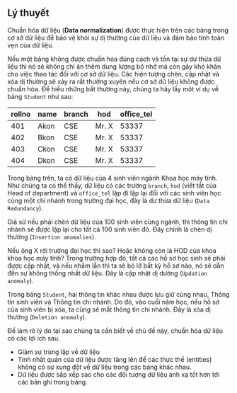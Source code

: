 ## Lý thuyết
Chuẩn hóa dữ liệu (**Data normalization**) được thực hiện trên các bảng trong cơ sở dữ liệu để bảo vệ khỏi sự dị thường của dữ liệu và đảm bảo tính toàn vẹn của dữ liệu.

Nếu một bảng không được chuẩn hóa đúng cách và tồn tại sự dư thừa dữ liệu thì nó sẽ không chỉ ăn thêm dung lượng bộ nhớ mà còn gây khó khăn cho việc thao tác đối với cơ sở dữ liệu. Các hiện tượng chèn, cập nhật và xóa dị thường sẽ xảy ra rất thường xuyên nếu cơ sở dữ liệu không được chuẩn hóa. Để hiểu những bất thường này, chúng ta hãy lấy một ví dụ về bảng `Student` như sau:

| rollno | name	| branch | hod | office_tel |
|--------|------|--------|-----|------------|
| 401	| Akon | CSE | Mr. X | 53337 | 
| 402	| Bkon | CSE | Mr. X | 53337 | 
| 403	| Ckon | CSE | Mr. X | 53337 | 
| 404	| Dkon | CSE | Mr. X | 53337 | 

Trong bảng trên, ta có dữ liệu của 4 sinh viên ngành Khoa học máy tính. Như chúng ta có thể thấy, dữ liệu có các trường `branch`, `hod` (viết tắt của Head of department) và `office_tel` lặp đi lặp lại đối với các sinh viên học cùng một chi nhánh trong trường đại học, đây là dư thừa dữ liệu (`Data Redundancy`).

Giả sử nếu phải chèn dữ liệu của 100 sinh viên cùng ngành, thì thông tin chi nhánh sẽ được lặp lại cho tất cả 100 sinh viên đó. Đây chính là chèn dị thường (`Insertion anomalies`).

Nếu ông X rời trường đại học thì sao? Hoặc không còn là HOD của khoa khoa học máy tính? Trong trường hợp đó, tất cả các hồ sơ học sinh sẽ phải được cập nhật, và nếu nhầm lẫn thì ta sẽ bỏ lỡ bất kỳ hồ sơ nào, nó sẽ dẫn đến sự không thống nhất dữ liệu. Đây là cập nhật dị dường (`Updation anomaly`).

Trong bảng `Student`, hai thông tin khác nhau được lưu giữ cùng nhau, Thông tin sinh viên và Thông tin chi nhánh. Do đó, vào cuối năm học, nếu hồ sơ của sinh viên bị xóa, ta cũng sẽ mất thông tin chi nhánh. Đây là xóa dị thường (`Deletion anomaly`).

Để làm rõ lý do tại sao chúng ta cần biết về chủ đề này, chuẩn hóa dữ liệu có các lợi ích sau.

- Giảm sự trùng lặp về dữ liệu
- Tính nhất quán của dữ liệu được tăng lên để các thực thể (entities) không có sự  xung đột về dữ liệu trong các bảng khác nhau.
- Dữ liệu được sắp xếp sao cho các đối tượng dữ liệu ánh xạ tốt hơn tới các bản ghi trong bảng.
